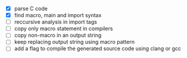 - [X] parse C code 
- [X] find macro, main and import syntax
- [ ]	reccursive analysis in import tags
- [ ]	copy only macro statement in compilers
- [ ]	copy non-macro in an output string
- [ ] keep replacing output string using macro pattern 
- [ ] add a flag to compile the generated source code using clang or gcc

